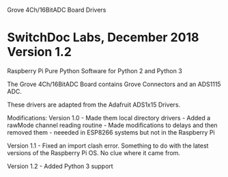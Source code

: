 

Grove 4Ch/16BitADC Board Drivers

SwitchDoc Labs, December 2018 Version 1.2
=======

Raspberry Pi Pure Python Software for Python 2 and Python 3

The Grove 4Ch/16BitADC Board contains Grove Connectors and an ADS1115 ADC.

These drivers are adapted from the Adafruit ADS1x15 Drivers.  

Modifications: 
Version 1.0	
	- Made them local directory drivers
 	- Added a rawMode channel reading routine
	- Made modifications to delays and then removed them - neeeded in ESP8266 systems but not in the Raspberry Pi	

Version 1.1
	- Fixed an import clash error.  Something to do with the latest versions of the Raspberry Pi OS.  No clue where it came from.

Version 1.2
	- Added Python 3 support
